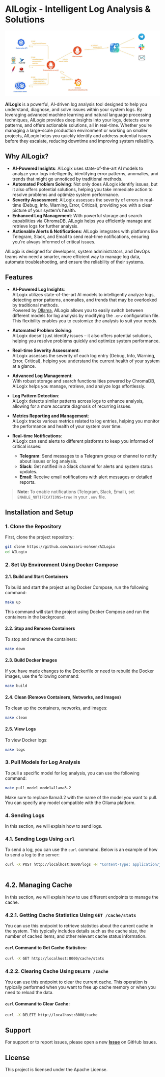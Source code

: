 # AILogix - Intelligent Log Analysis & Solutions

![AILogix Image](https://github.com/nazari-mohsen/AILogix/blob/main/images/AILogix.png)

**AILogix** is a powerful, AI-driven log analysis tool designed to help you understand, diagnose, and solve issues within your system logs. By leveraging advanced machine learning and natural language processing techniques, AILogix provides deep insights into your logs, detects error patterns, and offers actionable solutions, all in real-time.
Whether you're managing a large-scale production environment or working on smaller projects, AILogix helps you quickly identify and address potential issues before they escalate, reducing downtime and improving system reliability.

## Why AILogix?

- **AI-Powered Insights**: AILogix uses state-of-the-art AI models to analyze your logs intelligently, identifying error patterns, anomalies, and trends that might go unnoticed by traditional methods.
- **Automated Problem Solving**: Not only does AILogix identify issues, but it also offers potential solutions, helping you take immediate action to resolve problems and optimize system performance.
- **Severity Assessment**: AILogix assesses the severity of errors in real-time (Debug, Info, Warning, Error, Critical), providing you with a clear picture of your system’s health.
- **Enhanced Log Management**: With powerful storage and search capabilities via ChromaDB, AILogix helps you efficiently manage and retrieve logs for further analysis.
- **Actionable Alerts & Notifications**: AILogix integrates with platforms like Telegram, Slack, and Email to send real-time notifications, ensuring you're always informed of critical issues.

AILogix is designed for developers, system administrators, and DevOps teams who need a smarter, more efficient way to manage log data, automate troubleshooting, and ensure the reliability of their systems.

## Features

- **AI-Powered Log Insights**:  
  AILogix utilizes state-of-the-art AI models to intelligently analyze logs, detecting error patterns, anomalies, and trends that may be overlooked by traditional methods.  
  Powered by [Ollama](https://ollama.com), AILogix allows you to easily switch between different models for log analysis by modifying the `.env` configuration file. This flexibility enables you to customize the analysis to suit your needs.

- **Automated Problem Solving**:  
  AILogix doesn't just identify issues – it also offers potential solutions, helping you resolve problems quickly and optimize system performance.

- **Real-time Severity Assessment**:  
  AILogix assesses the severity of each log entry (Debug, Info, Warning, Error, Critical), helping you understand the current health of your system at a glance.

- **Advanced Log Management**:  
  With robust storage and search functionalities powered by ChromaDB, AILogix helps you manage, retrieve, and analyze logs effortlessly.

- **Log Pattern Detection**:  
  AILogix detects similar patterns across logs to enhance analysis, allowing for a more accurate diagnosis of recurring issues.

- **Metrics Reporting and Management**:  
  AILogix tracks various metrics related to log entries, helping you monitor the performance and health of your system over time.

- **Real-time Notifications**:  
  AILogix can send alerts to different platforms to keep you informed of critical issues:
  - **Telegram**: Send messages to a Telegram group or channel to notify about issues or log analysis.
  - **Slack**: Get notified in a Slack channel for alerts and system status updates.
  - **Email**: Receive email notifications with alert messages or detailed reports.

> **Note:** To enable notifications (Telegram, Slack, Email), set `ENABLE_NOTIFICATIONS=true` in your `.env` file.

## Installation and Setup

### 1. Clone the Repository

First, clone the project repository:

```bash
git clone https://github.com/nazari-mohsen/AILogix
cd AILogix

```
### 2. Set Up Environment Using Docker Compose

#### 2.1. Build and Start Containers

To build and start the project using Docker Compose, run the following command:
```bash
make up
```

This command will start the project using Docker Compose and run the containers in the background.
#### 2.2. Stop and Remove Containers

To stop and remove the containers:
```bash
make down
```

#### 2.3. Build Docker Images

If you have made changes to the Dockerfile or need to rebuild the Docker images, use the following command:
```bash
make build
```
#### 2.4. Clean (Remove Containers, Networks, and Images)

To clean up the containers, networks, and images:
```bash
make clean
```
#### 2.5. View Logs

To view Docker logs:
```bash
make logs
```
### 3. Pull Models for Log Analysis

To pull a specific model for log analysis, you can use the following command:
```bash
make pull_model model=llama3.2
```
Make sure to replace llama3.2 with the name of the model you want to pull. You can specify any model compatible with the Ollama platform.

### 4. Sending Logs

In this section, we will explain how to send logs.

### 4.1. Sending Logs Using `curl`

To send a log, you can use the `curl` command. Below is an example of how to send a log to the server:

```bash
curl -X POST http://localhost:8000/logs -H "Content-Type: application/json" -d '{"timestamp": "2025-01-16T12:00:00Z", "level": "ERROR", "message": "An error occurred while processing the request."}'
‍
```
## 4.2. Managing Cache

In this section, we will explain how to use different endpoints to manage the cache.

### 4.2.1. Getting Cache Statistics Using `GET /cache/stats`

You can use this endpoint to retrieve statistics about the current cache in the system. This typically includes details such as the cache size, the number of cached items, and other relevant cache status information.

#### `curl` Command to Get Cache Statistics:

```bash
curl -X GET http://localhost:8000/cache/stats

```
### 4.2.2. Clearing Cache Using `DELETE /cache`

You can use this endpoint to clear the current cache. This operation is typically performed when you want to free up cache memory or when you need to reload the data.

#### `curl` Command to Clear Cache:

```bash
curl -X DELETE http://localhost:8000/cache
```
Support
-------

For support or to report issues, please open a new [**Issue**](https://github.com/nazari-mohsen/AILogix/issues) on GitHub Issues.

License
-------

This project is licensed under the Apache License.
